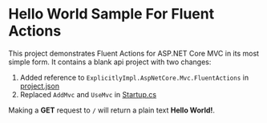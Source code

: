 # Hello World Sample For Fluent Actions

This project demonstrates Fluent Actions for ASP.NET Core MVC in its most simple form. 
It contains a blank api project with two changes:

1. Added reference to `ExplicitlyImpl.AspNetCore.Mvc.FluentActions` in [project.json](project.json)
1. Replaced `AddMvc` and `UseMvc` in [Startup.cs](Startup.cs)

Making a **GET** request to `/` will return a plain text **Hello World!**.